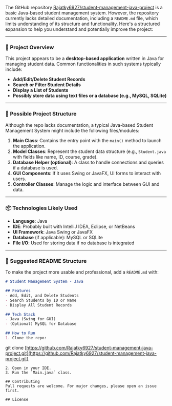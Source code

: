 The GitHub repository [Rajatky6927/student-management-java-project](https://github.com/Rajatky6927/student-management-java-project) is a basic Java-based student management system. However, the repository currently lacks detailed documentation, including a `README.md` file, which limits understanding of its structure and functionality. Here's a structured expansion to help you understand and potentially improve the project:

---

### 🔧 Project Overview

This project appears to be a **desktop-based application** written in Java for managing student data. Common functionalities in such systems typically include:

* **Add/Edit/Delete Student Records**
* **Search or Filter Student Details**
* **Display a List of Students**
* **Possibly store data using text files or a database (e.g., MySQL, SQLite)**

---

### 🧱 Possible Project Structure

Although the repo lacks documentation, a typical Java-based Student Management System might include the following files/modules:

1. **Main Class**: Contains the entry point with the `main()` method to launch the application.
2. **Model Classes**: Represent the student data structure (e.g., `Student.java` with fields like name, ID, course, grade).
3. **Database Helper (optional)**: A class to handle connections and queries if a database is used.
4. **GUI Components**: If it uses Swing or JavaFX, UI forms to interact with users.
5. **Controller Classes**: Manage the logic and interface between GUI and data.

---

### 📦 Technologies Likely Used

* **Language**: Java
* **IDE**: Probably built with IntelliJ IDEA, Eclipse, or NetBeans
* **UI Framework**: Java Swing or JavaFX
* **Database** (if applicable): MySQL or SQLite
* **File I/O**: Used for storing data if no database is integrated

---

### 📄 Suggested README Structure

To make the project more usable and professional, add a `README.md` with:

```markdown
# Student Management System - Java

## Features
- Add, Edit, and Delete Students
- Search Students by ID or Name
- Display All Student Records

## Tech Stack
- Java (Swing for GUI)
- (Optional) MySQL for Database

## How to Run
1. Clone the repo:
```

git clone [https://github.com/Rajatky6927/student-management-java-project.git](https://github.com/Rajatky6927/student-management-java-project.git)

```
2. Open in your IDE.
3. Run the `Main.java` class.

## Contributing
Pull requests are welcome. For major changes, please open an issue first.

## License
